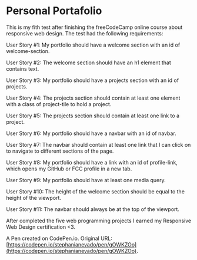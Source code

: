 # Personal Portafolio

This is my fith test after finishing the freeCodeCamp online course about responsive web design. The test had the following requirements:

User Story #1: My portfolio should have a welcome section with an id of welcome-section.

User Story #2: The welcome section should have an h1 element that contains text.

User Story #3: My portfolio should have a projects section with an id of projects.

User Story #4: The projects section should contain at least one element with a class of project-tile to hold a project.

User Story #5: The projects section should contain at least one link to a project.

User Story #6: My portfolio should have a navbar with an id of navbar.

User Story #7: The navbar should contain at least one link that I can click on to navigate to different sections of the page.

User Story #8: My portfolio should have a link with an id of profile-link, which opens my GitHub or FCC profile in a new tab.

User Story #9: My portfolio should have at least one media query.

User Story #10: The height of the welcome section should be equal to the height of the viewport.

User Story #11: The navbar should always be at the top of the viewport.

After completed the five web programming projects I earned my Responsive Web Design certification <3.

A Pen created on CodePen.io. Original URL: [https://codepen.io/stephanianevado/pen/gOWKZOo](https://codepen.io/stephanianevado/pen/gOWKZOo).


